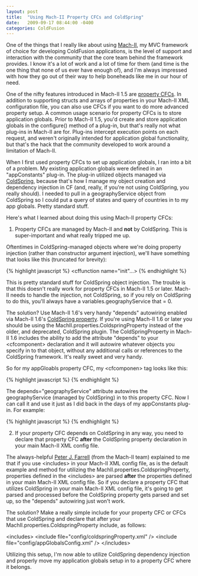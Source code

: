 ```yaml
---
layout: post
title:  "Using Mach-II Property CFCs and ColdSpring"
date:   2009-09-17 08:44:00 -0400
categories: ColdFusion
---
```


One of the things that I really like about using [Mach-II](http://www.mach-ii.com/), my MVC framework of choice for developing ColdFusion applications, is the level of support and interaction with the community that the core team behind the framework provides. I know it's a lot of work and a lot of time for them (and time is the one thing that none of us ever have enough of), and I'm always impressed with how they go out of their way to help boneheads like me in our hour of need.

One of the nifty features introduced in Mach-II 1.5 are [property CFCs](http://greatbiztoolsllc.trac.cvsdude.com/mach-ii/wiki/NewPropertyDatatypes). In addition to supporting structs and arrays of properties in your Mach-II XML configuration file, you can also use CFCs if you want to do more advanced property setup. A common usage scenario for property CFCs is to store application globals. Prior to Mach-II 1.5, you'd create and store application globals in the configure() method of a plug-in, but that's really not what plug-ins in Mach-II are for. Plug-ins intercept execution points on each request, and weren't originally intended for application global functionality, but that's the hack that the community developed to work around a limitation of Mach-II.

When I first used property CFCs to set up application globals, I ran into a bit of a problem. My existing application globals were defined in an "appConstants" plug-in. The plug-in utilized objects managed via [ColdSpring](http://www.coldspringframework.org/), because that's how I manage my object creation and dependency injection in CF (and, really, if you're not using ColdSpring, you really should). I needed to pull in a geographyService object from ColdSpring so I could put a query of states and query of countries in to my app globals. Pretty standard stuff.

Here's what I learned about doing this using Mach-II property CFCs:

1. Property CFCs are managed by Mach-II and **not** by ColdSpring. This is super-important and what really tripped me up. 

Oftentimes in ColdSpring-managed objects where we're doing property injection (rather than constructor argument injection), we'll have something that looks like this (truncated for brevity):

{% highlight javascript %}
<cffunction name="init"...>
  <cfset variables.geographyService = 0 />
</cffunction>
<cffunction name="setGeographyService">
  <cfargument name="geographyService">
  <cfset variables.geographyService = arguments.geographyService />
</cffunction>
{% endhighlight %}

This is pretty standard stuff for ColdSpring object injection. The trouble is that this doesn't really work for property CFCs in Mach-II 1.5 or later. Mach-II needs to handle the injection, not ColdSpring, so if you rely on ColdSpring to do this, you'll always have a variables.geographyService that = 0.

The solution? Use Mach-II 1.6's very handy "depends" autowiring enabled via Mach-II 1.6's [ColdSpring property](http://greatbiztoolsllc.trac.cvsdude.com/mach-ii/wiki/UsingColdSpringWithMach-II). If you're using Mach-II 1.6 or later you should be using the MachII.properties.ColdspringProperty instead of the older, and deprecated, ColdSpring plugin. The ColdSpringProperty in Mach-II 1.6 includes the ability to add the attribute "depends" to your &lt;cfcomponent&gt; declaration and it will autowire whatever objects you specify in to that object, without any additional calls or references to the ColdSpring framework. It's really sweet and very handy.

So for my appGloabls property CFC, my &lt;cfcomponen&gt; tag looks like this:

{% highlight javascript %}
<cfcomponent displayname="appGlobals" extends="MachII.framework.Property" depends="geographyService" output="false" hint="I set up some app constants used throughout the life of the app.">
{% endhighlight %}

The depends="geographyService" attribute autowires the geographyService (managed by ColdSpring) in to this property CFC. Now I can call it and use it just as I did back in the days of my appConstants plug-in. For example:

{% highlight javascript %}
<cfset globalVars.qryStateProvinceList = variables.geographyService.getStateList() />
<cfset globalVars.qryCountryList = variables.geographyService.getFilteredCountryList() />
{% endhighlight %}

2. If your property CFC depends on ColdSpring in any way, you need to declare that property CFC <b>after</b> the ColdSpring property declaration in your main Mach-II XML config file.

The always-helpful [Peter J. Farrell](http://blog.maestropublishing.com/) (from the Mach-II team) explained to me that if you use &lt;includes&gt; in your Mach-II XML config file, as is the default example and method for utilizing the MachII.properties.ColdspringProperty, properties defined in the &lt;includes&gt; are parsed **after** the properties defined in your main Mach-II XML config file. So if you declare a property CFC that utilizes ColdSpring in your main Mach-II XML config file, it's going to get parsed and processed before the ColdSpring property gets parsed and set up, so the "depends" autowiring just won't work.

The solution? Make a really simple include for your property CFC or CFCs that use ColdSpring and declare that after your MachII.properties.ColdspringProperty include, as follows:

&lt;includes&gt;
&lt;include file="config/coldspringProperty.xml" /&gt;
&lt;include file="config/appGlobalsConfig.xml" /&gt;
&lt;/includes&gt;

Utilizing this setup, I'm now able to utilize ColdSpring dependency injection and properly move my application globals setup in to a property CFC where it belongs.
